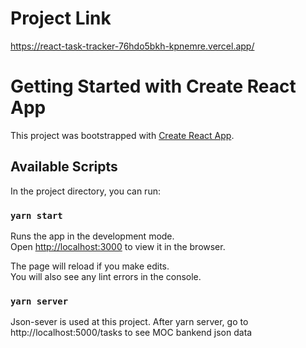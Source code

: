 # Project Link
https://react-task-tracker-76hdo5bkh-kpnemre.vercel.app/

# Getting Started with Create React App

This project was bootstrapped with [Create React App](https://github.com/facebook/create-react-app).

## Available Scripts

In the project directory, you can run:

### `yarn start`

Runs the app in the development mode.\
Open [http://localhost:3000](http://localhost:3000) to view it in the browser.

The page will reload if you make edits.\
You will also see any lint errors in the console.
### `yarn server`

Json-sever is used at this project. After yarn server, go to http://localhost:5000/tasks to see MOC bankend json data

